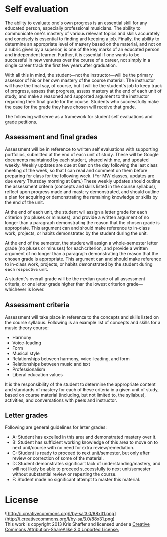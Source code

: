 # Self evaluation #

The ability to evaluate one's own progress is an essential skill for any educated person, especially professional musicians. The ability to communicate one's mastery of various relevant topics and skills accurately and concisely is essential to finding and keeping a job. Finally, the ability to determine an appropriate level of mastery based on the material, and not on a rubric given by a superior, is one of the key marks of an educated person and independent learner. Further, it is essential if one wants to be successful in new ventures over the course of a career, not simply in a single career track the first few years after graduation.

With all this in mind, the student—not the instructor—will be the primary assessor of his or her own mastery of the course material. The instructor will have the final say, of course, but it will be the student's job to keep track of progress, assess that progress, assess mastery at the end of each unit of study, and make a reasoned and supported argument to the instructor regarding their final grade for the course. Students who successfully make the case for the grade they have chosen will receive that grade.

The following will serve as a framework for student self evaluations and grade petitions.

## Assessment and final grades ##

Assessment will be in reference to written self evaluations with supporting portfolios, submitted at the end of each unit of study. These will be Google documents maintained by each student, shared with me, and updated weekly. Weekly updates are due at 8am on the day following the last class meeting of the week, so that I can read and comment on them before preparing for class for the following week. (For MW classes, updates are due every Thursday morning at 8am.) These weekly updates should outline the assessment criteria (concepts and skills listed in the course syllabus), reflect upon progress made and mastery demonstrated, and should outline a plan for acquiring or demonstrating the remaining knowledge or skills by the end of the unit.

At the end of each unit, the student will assign a letter grade for each criterion (no pluses or minuses), and provide a written argument of no longer than a paragraph demonstrating the reason that the chosen grade is appropriate. This argument can and should make reference to in-class work, projects, or habits demonstrated by the student during the unit.

At the end of the semester, the student will assign a whole-semester letter grade (no pluses or minuses) for each criterion, and provide a written argument of no longer than a paragraph demonstrating the reason that the chosen grade is appropriate. This argument can and should make reference to in-class work, projects, or habits demonstrated by the student during each respective unit.

A student's overall grade will be the median grade of all assessment criteria, or one letter grade higher than the lowest criterion grade—whichever is lower.

## Assessment criteria ##

Assessment will take place in reference to the concepts and skills listed on the course syllabus. Following is an example list of concepts and skills for a music theory course: 

- Harmony
- Voice-leading
- Form
- Musical style
- Relationships between harmony, voice-leading, and form
- Relationships between music and text
- Professionalism
- Liberal education values

It is the responsibility of the student to determine the appropriate content and standards of mastery for each of these criteria in a given unit of study, based on course material (including, but not limited to, the syllabus), activities, and conversations with peers and instructor.

## Letter grades ##

Following are general guidelines for letter grades:

- A: Student has excelled in this area and demonstrated mastery over it.  
- B: Student has sufficient working knowledge of this area to move on to next unit/course with no need for extra review/remediation.  
- C: Student is ready to proceed to next unit/semester, but only after review or correction of some of the material.  
- D: Student demonstrates significant lack of understanding/mastery, and will not likely be able to proceed successfully to next unit/semester without substantial review or repeating the course.  
- F: Student made no significant attempt to master this material.

# License #

![http://i.creativecommons.org/l/by-sa/3.0/88x31.png](http://i.creativecommons.org/l/by-sa/3.0/88x31.png)  
This work is copyright 2013 Kris Shaffer and licensed under a [Creative Commons Attribution-ShareAlike 3.0 Unported License.](http://creativecommons.org/licenses/by-sa/3.0/)
